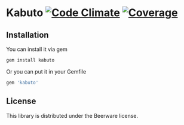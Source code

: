 # Kabuto [![Code Climate](https://codeclimate.com/github/reneklacan/kabuto.png)](https://codeclimate.com/github/reneklacan/kabuto) [![Coverage](https://codeclimate.com/github/reneklacan/kabuto/coverage.png)](https://codeclimate.com/github/reneklacan/kabuto)

## Installation

You can install it via gem

```bash
gem install kabuto
```

Or you can put it in your Gemfile

```ruby
gem 'kabuto'
```

## License

This library is distributed under the Beerware license.
